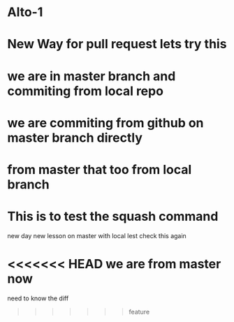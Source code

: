 # Alto-1
# New Way for pull request lets try this
# we are in master branch and commiting from local repo
# we are commiting from github on master branch directly

# from master that too from local branch
# This is to test the squash command

new day new lesson on master with local
lest check this again 

<<<<<<< HEAD
we are from master now
=======

need to know the diff
>>>>>>> feature

